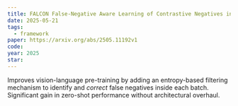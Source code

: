 ```yaml
---
title: FALCON False-Negative Aware Learning of Contrastive Negatives in Vision-Language Pretraining
date: 2025-05-21
tags:
  - framework
paper: https://arxiv.org/abs/2505.11192v1
code: 
year: 2025
star:
---
```

Improves vision-language pre-training by adding an entropy-based filtering mechanism to identify and *correct* false negatives inside each batch. Significant gain in zero-shot performance without architectural overhaul.